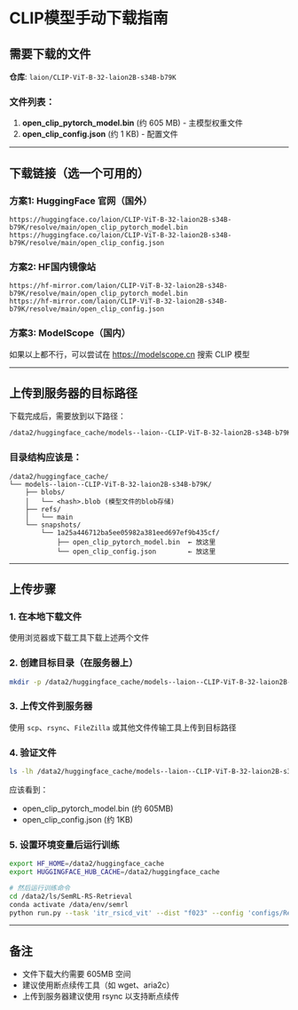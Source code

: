 # CLIP模型手动下载指南

## 需要下载的文件

**仓库**: `laion/CLIP-ViT-B-32-laion2B-s34B-b79K`

### 文件列表：
1. **open_clip_pytorch_model.bin** (约 605 MB) - 主模型权重文件
2. **open_clip_config.json** (约 1 KB) - 配置文件

---

## 下载链接（选一个可用的）

### 方案1: HuggingFace 官网（国外）
```
https://huggingface.co/laion/CLIP-ViT-B-32-laion2B-s34B-b79K/resolve/main/open_clip_pytorch_model.bin
https://huggingface.co/laion/CLIP-ViT-B-32-laion2B-s34B-b79K/resolve/main/open_clip_config.json
```

### 方案2: HF国内镜像站
```
https://hf-mirror.com/laion/CLIP-ViT-B-32-laion2B-s34B-b79K/resolve/main/open_clip_pytorch_model.bin
https://hf-mirror.com/laion/CLIP-ViT-B-32-laion2B-s34B-b79K/resolve/main/open_clip_config.json
```

### 方案3: ModelScope（国内）
如果以上都不行，可以尝试在 https://modelscope.cn 搜索 CLIP 模型

---

## 上传到服务器的目标路径

下载完成后，需要放到以下路径：

```bash
/data2/huggingface_cache/models--laion--CLIP-ViT-B-32-laion2B-s34B-b79K/snapshots/1a25a446712ba5ee05982a381eed697ef9b435cf/
```

### 目录结构应该是：
```
/data2/huggingface_cache/
└── models--laion--CLIP-ViT-B-32-laion2B-s34B-b79K/
    ├── blobs/
    │   └── <hash>.blob (模型文件的blob存储)
    ├── refs/
    │   └── main
    └── snapshots/
        └── 1a25a446712ba5ee05982a381eed697ef9b435cf/
            ├── open_clip_pytorch_model.bin  ← 放这里
            └── open_clip_config.json        ← 放这里
```

---

## 上传步骤

### 1. 在本地下载文件
使用浏览器或下载工具下载上述两个文件

### 2. 创建目标目录（在服务器上）
```bash
mkdir -p /data2/huggingface_cache/models--laion--CLIP-ViT-B-32-laion2B-s34B-b79K/snapshots/1a25a446712ba5ee05982a381eed697ef9b435cf/
```

### 3. 上传文件到服务器
使用 `scp`、`rsync`、`FileZilla` 或其他文件传输工具上传到目标路径

### 4. 验证文件
```bash
ls -lh /data2/huggingface_cache/models--laion--CLIP-ViT-B-32-laion2B-s34B-b79K/snapshots/1a25a446712ba5ee05982a381eed697ef9b435cf/
```

应该看到：
- open_clip_pytorch_model.bin (约 605MB)
- open_clip_config.json (约 1KB)

### 5. 设置环境变量后运行训练
```bash
export HF_HOME=/data2/huggingface_cache
export HUGGINGFACE_HUB_CACHE=/data2/huggingface_cache

# 然后运行训练命令
cd /data2/ls/SemRL-RS-Retrieval
conda activate /data/env/semrl
python run.py --task 'itr_rsicd_vit' --dist "f023" --config 'configs/Retrieval_rsicd_vit_aug80pct.yaml' --output_dir './checkpoints/HARMA/rsicd_vit_aug80pct'
```

---

## 备注
- 文件下载大约需要 605MB 空间
- 建议使用断点续传工具（如 wget、aria2c）
- 上传到服务器建议使用 rsync 以支持断点续传

